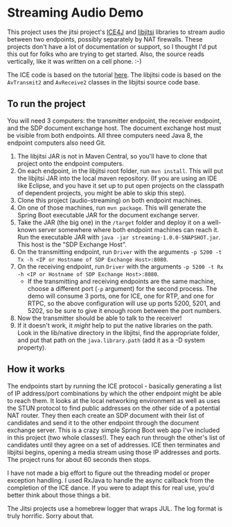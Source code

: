 # Streaming Audio Demo
This project uses the jitsi project's [ICE4J](https://github.com/jitsi/ice4j) and [libjitsi](https://github.com/jitsi/libjitsi) libraries to stream audio between two endpoints, possibly separately by NAT firewalls. These projects don't have a lot of documentation or support, so I thought I'd put this out for folks who are trying to get started. Also, the source reads vertically, like it was written on a cell phone. :-)

The ICE code is based on the tutorial [here](http://www.stellarbuild.com/blog/article/ice4j-networking-tutorial-part-1). The libjitsi code is based on the `AvTransmit2` and `AvReceive2` classes in the libjitsi source code base. 

## To run the project
You will need 3 computers: the transmitter endpoint, the receiver endpoint, and the SDP document exchange host. The document exchange host must be visible from both endpoints. All three computers need Java 8, the endpoint computers also need Git.

1. The libjitsi JAR is not in Maven Central, so you'll have to clone that project onto the endpoint computers.
1. On each endpoint, in the libjitsi root folder, run `mvn install`. This will put the libjitsi JAR into the local maven repository. (If you are using an IDE like Eclipse, and you have it set up to put open projects on the classpath of dependent projects, you might be able to skip this step).
1. Clone this project (audio-streaming) on both endpoint machines.
1. On one of those machines, run `mvn package`. This will generate the Spring Boot executable JAR for the document exchange server.
1. Take the JAR (the big one) in the `/target` folder and deploy it on a well-known server somewhere where both endpoint machines can reach it. Run the executable JAR with `java -jar streaming-1.0.0-SNAPSHOT.jar`.  This host is the "SDP Exchange Host".
1. On the transmitting endpoint, run `Driver` with the arguments `-p 5200 -t Tx -h <IP or Hostname of SDP Exchange Host>:8080`.
1. On the receiving endpoint, run `Driver` with the arguments `-p 5200 -t Rx -h <IP or Hostname of SDP Exchange Host>:8080`. 
    * If the transmitting and receiving endpoints are the same machine, choose a different port (`-p` argument) for the second process. The demo will consume 3 ports, one for ICE, one for RTP, and one for RTPC, so the above configuration will use up ports 5200, 5201, and 5202, so be sure to give it enough room between the port numbers.
1. Now the transmitter should be able to talk to the receiver!
1. If it doesn't work, it _might_ help to put the native libraries on the path. Look in the lib/native directory in the libjitsi, find the appropriate folder, and put that path on the `java.library.path` (add it as a -D system property).

## How it works
The endpoints start by running the ICE protocol - basically generating a list of IP address/port combinations by which the other endpoint might be able to reach them. It looks at the local networking environment as well as uses the STUN protocol to find public addresses on the other side of a potential NAT router. They then each create an SDP document with their list of candidates and send it to the other endpoint through the document exchange server. This is a crazy simple Spring Boot web app I've included in this project (two whole classes!). They each run through the other's list of candidates until they agree on a set of addresses.  ICE then terminates and libjitsi begins, opening a media stream using those IP addresses and ports. The project runs for about 60 seconds then stops.

I have not made a big effort to figure out the threading model or proper exception handling. I used RxJava to handle the async callback from the completion of the ICE dance. If you were to adapt this for real use, you'd better think about those things a bit.

The Jitsi projects use a homebrew logger that wraps JUL. The log format is truly horrific. Sorry about that.    